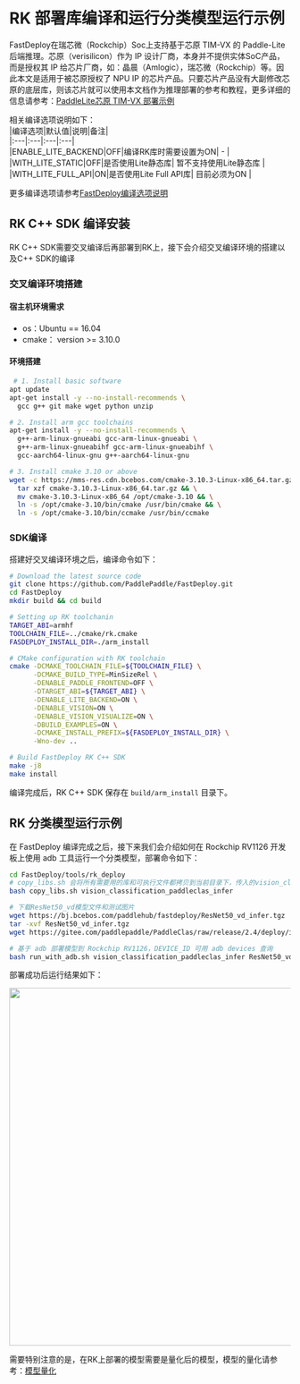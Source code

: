# RK 部署库编译和运行分类模型运行示例

FastDeploy在瑞芯微（Rockchip）Soc上支持基于芯原 TIM-VX 的 Paddle-Lite 后端推理。芯原（verisilicon）作为 IP 设计厂商，本身并不提供实体SoC产品，而是授权其 IP 给芯片厂商，如：晶晨（Amlogic），瑞芯微（Rockchip）等。因此本文是适用于被芯原授权了 NPU IP 的芯片产品。只要芯片产品没有大副修改芯原的底层库，则该芯片就可以使用本文档作为推理部署的参考和教程，更多详细的信息请参考：[PaddleLite芯原 TIM-VX 部署示例](https://paddle-lite.readthedocs.io/zh/develop/demo_guides/verisilicon_timvx.html)

相关编译选项说明如下：  
|编译选项|默认值|说明|备注|  
|:---|:---|:---|:---|  
|ENABLE_LITE_BACKEND|OFF|编译RK库时需要设置为ON| - |
|WITH_LITE_STATIC|OFF|是否使用Lite静态库| 暂不支持使用Lite静态库 |
|WITH_LITE_FULL_API|ON|是否使用Lite Full API库| 目前必须为ON |

更多编译选项请参考[FastDeploy编译选项说明](./README.md)

## RK C++ SDK 编译安装  

RK C++ SDK需要交叉编译后再部署到RK上，接下会介绍交叉编译环境的搭建以及C++ SDK的编译

### 交叉编译环境搭建

#### 宿主机环境需求  
- os：Ubuntu == 16.04
- cmake： version >= 3.10.0  

#### 环境搭建
```bash
 # 1. Install basic software
apt update
apt-get install -y --no-install-recommends \
  gcc g++ git make wget python unzip

# 2. Install arm gcc toolchains
apt-get install -y --no-install-recommends \
  g++-arm-linux-gnueabi gcc-arm-linux-gnueabi \
  g++-arm-linux-gnueabihf gcc-arm-linux-gnueabihf \
  gcc-aarch64-linux-gnu g++-aarch64-linux-gnu

# 3. Install cmake 3.10 or above
wget -c https://mms-res.cdn.bcebos.com/cmake-3.10.3-Linux-x86_64.tar.gz && \
  tar xzf cmake-3.10.3-Linux-x86_64.tar.gz && \
  mv cmake-3.10.3-Linux-x86_64 /opt/cmake-3.10 && \
  ln -s /opt/cmake-3.10/bin/cmake /usr/bin/cmake && \
  ln -s /opt/cmake-3.10/bin/ccmake /usr/bin/ccmake
```

### SDK编译
搭建好交叉编译环境之后，编译命令如下：
```bash
# Download the latest source code
git clone https://github.com/PaddlePaddle/FastDeploy.git
cd FastDeploy  
mkdir build && cd build

# Setting up RK toolchanin
TARGET_ABI=armhf
TOOLCHAIN_FILE=../cmake/rk.cmake
FASDEPLOY_INSTALL_DIR=./arm_install

# CMake configuration with RK toolchain
cmake -DCMAKE_TOOLCHAIN_FILE=${TOOLCHAIN_FILE} \
      -DCMAKE_BUILD_TYPE=MinSizeRel \
      -DENABLE_PADDLE_FRONTEND=OFF \
      -DTARGET_ABI=${TARGET_ABI} \
      -DENABLE_LITE_BACKEND=ON \
      -DENABLE_VISION=ON \
      -DENABLE_VISION_VISUALIZE=ON \
      -DBUILD_EXAMPLES=ON \
      -DCMAKE_INSTALL_PREFIX=${FASDEPLOY_INSTALL_DIR} \
      -Wno-dev ..

# Build FastDeploy RK C++ SDK
make -j8
make install  
```  
编译完成后，RK C++ SDK 保存在 `build/arm_install` 目录下。

## RK 分类模型运行示例  
在 FastDeploy 编译完成之后，接下来我们会介绍如何在 Rockchip RV1126 开发板上使用 adb 工具运行一个分类模型，部署命令如下：
```bash
cd FastDeploy/tools/rk_deploy
# copy_libs.sh 会将所有需要用的库和可执行文件都拷贝到当前目录下，传入的vision_classification_paddleclas_infer 是需要运行的可执行文件，你也可以根据需要换成你想要执行的文件，所有可执行文件都在 FastDeploy/build/bin下，运行成功后当前目录下会新增 libs 和 vision_classification_paddleclas_infer 两个文件
bash copy_libs.sh vision_classification_paddleclas_infer

# 下载ResNet50_vd模型文件和测试图片
wget https://bj.bcebos.com/paddlehub/fastdeploy/ResNet50_vd_infer.tgz
tar -xvf ResNet50_vd_infer.tgz
wget https://gitee.com/paddlepaddle/PaddleClas/raw/release/2.4/deploy/images/ImageNet/ILSVRC2012_val_00000010.jpeg

# 基于 adb 部署模型到 Rockchip RV1126，DEVICE_ID 可用 adb devices 查询
bash run_with_adb.sh vision_classification_paddleclas_infer ResNet50_vd_infer ILSVRC2012_val_00000010.jpeg $DEVICE_ID
```
部署成功后运行结果如下：

<img width="640" src="https://user-images.githubusercontent.com/30516196/198015942-b5f27cea-e62e-4efe-9248-085e4f468e0f.jpg">

需要特别注意的是，在RK上部署的模型需要是量化后的模型，模型的量化请参考：[模型量化](./../quantize.md)
